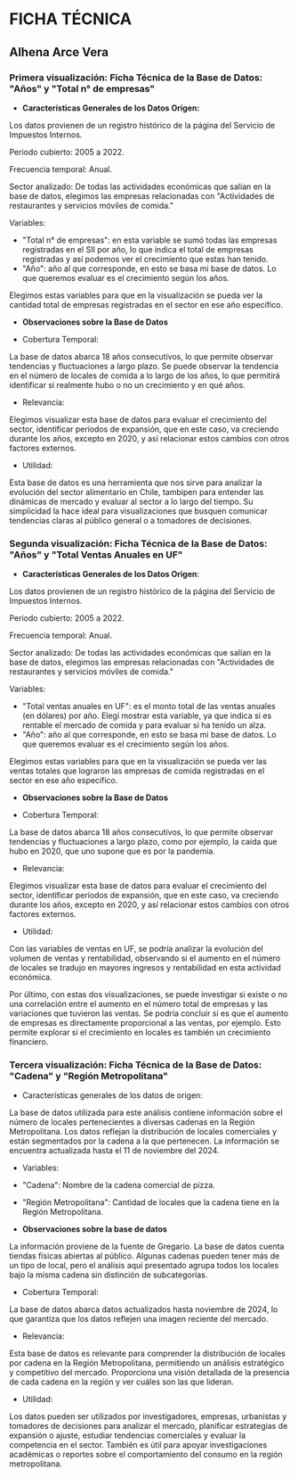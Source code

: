 #       FICHA TÉCNICA
## Alhena Arce Vera

### **Primera visualización**: Ficha Técnica de la Base de Datos: "Años" y "Total n° de empresas"
- **Características Generales de los Datos
Origen:** 

Los datos provienen de un registro histórico de la página del Servicio de Impuestos Internos.

Periodo cubierto: 2005 a 2022.

Frecuencia temporal: Anual.

Sector analizado: De todas las actividades económicas que salían en la base de datos, elegimos las empresas relacionadas con "Actividades de restaurantes y servicios móviles de comida."

Variables: 
- "Total n° de empresas": en esta variable se sumó todas las empresas registradas en el SII por año, lo que indica el total de empresas registradas y así podemos ver el crecimiento que estas han tenido.
- "Año": año al que corresponde, en esto se basa mi base de datos. Lo que queremos evaluar es el crecimiento según los años.

Elegimos estas variables para que en la visualización se pueda ver la cantidad total de empresas registradas en el sector en ese año específico.

- **Observaciones sobre la Base de Datos**

- Cobertura Temporal:

La base de datos abarca 18 años consecutivos, lo que permite observar tendencias y fluctuaciones a largo plazo. Se puede observar la tendencia en el número de locales de comida a lo largo de los años, lo que permitirá identificar si realmente hubo o no un crecimiento y en qué años.

- Relevancia:

Elegimos visualizar esta base de datos para evaluar el crecimiento del sector, identificar períodos de expansión, que en este caso, va creciendo durante los años, excepto en 2020, y así relacionar estos cambios con otros factores externos. 

- Utilidad:

Esta base de datos es una herramienta que nos sirve para analizar la evolución del sector alimentario en Chile, tambipen para entender las dinámicas de mercado y evaluar al sector a lo largo del tiempo. Su simplicidad la hace ideal para visualizaciones que busquen comunicar tendencias claras al público general o a tomadores de decisiones.

### **Segunda visualización**: Ficha Técnica de la Base de Datos: "Años" y "Total Ventas Anuales en UF"
- **Características Generales de los Datos
Origen**: 

Los datos provienen de un registro histórico de la página del Servicio de Impuestos Internos.

Periodo cubierto: 2005 a 2022.

Frecuencia temporal: Anual.

Sector analizado: De todas las actividades económicas que salían en la base de datos, elegimos las empresas relacionadas con "Actividades de restaurantes y servicios móviles de comida."

Variables: 
- "Total ventas anuales en UF": es el monto total de las ventas anuales (en dólares) por año. Elegí mostrar esta variable, ya que indica si es rentable el mercado de comida y para evaluar si ha tenido un alza.
- "Año": año al que corresponde, en esto se basa mi base de datos. Lo que queremos evaluar es el crecimiento según los años.

Elegimos estas variables para que en la visualización se pueda ver las ventas totales que lograron las empresas de comida registradas en el sector en ese año específico.

- **Observaciones sobre la Base de Datos**

- Cobertura Temporal:

La base de datos abarca 18 años consecutivos, lo que permite observar tendencias y fluctuaciones a largo plazo, como por ejemplo, la caída que hubo en 2020, que uno supone que es por la pandemia.

- Relevancia:

Elegimos visualizar esta base de datos para evaluar el crecimiento del sector, identificar períodos de expansión, que en este caso, va creciendo durante los años, excepto en 2020, y así relacionar estos cambios con otros factores externos. 

- Utilidad:

Con las variables de ventas en UF, se podría analizar la evolución del volumen de ventas y rentabilidad, observando si el aumento en el número de locales se tradujo en mayores ingresos y rentabilidad en esta actividad económica.

Por último, con estas dos visualizaciones, se puede investigar si existe o no una correlación entre el aumento en el número total de empresas y las variaciones que tuvieron las ventas. Se podría concluir si es que el aumento de empresas es directamente proporcional a las ventas, por ejemplo. Esto permite explorar si el crecimiento en locales es también un crecimiento financiero.

### **Tercera visualización**: Ficha Técnica de la Base de Datos: "Cadena" y "Región Metropolitana"

- Características generales de los datos de origen:

La base de datos utilizada para este análisis contiene información sobre el número de locales pertenecientes a diversas cadenas en la Región Metropolitana. Los datos reflejan la distribución de locales comerciales y están segmentados por la cadena a la que pertenecen. La información se encuentra actualizada hasta el 11 de noviembre del 2024.

- Variables:
- "Cadena": Nombre de la cadena comercial de pizza.
- "Región Metropolitana": Cantidad de locales que la cadena tiene en la Región Metropolitana.

- **Observaciones sobre la base de datos**

La información proviene de la fuente de Gregario.
La base de datos cuenta tiendas físicas abiertas al público.
Algunas cadenas pueden tener más de un tipo de local, pero el análisis aquí presentado agrupa todos los locales bajo la misma cadena sin distinción de subcategorías.

- Cobertura Temporal: 

La base de datos abarca datos actualizados hasta noviembre de 2024, lo que garantiza que los datos reflejen una imagen reciente del mercado.

- Relevancia: 

Esta base de datos es relevante para comprender la distribución de locales por cadena en la Región Metropolitana, permitiendo un análisis estratégico y competitivo del mercado. Proporciona una visión detallada de la presencia de cada cadena en la región y ver cuáles son las que lideran. 

- Utilidad: 

Los datos pueden ser utilizados por investigadores, empresas, urbanistas y tomadores de decisiones para analizar el mercado, planificar estrategias de expansión o ajuste, estudiar tendencias comerciales y evaluar la competencia en el sector. También es útil para apoyar investigaciones académicas o reportes sobre el comportamiento del consumo en la región metropolitana.



